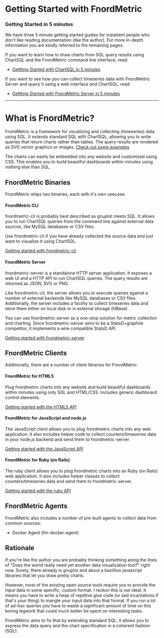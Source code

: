 Getting Started with FnordMetric
================================

### Getting Started in 5 minutes

We have three 5 minute getting started guides for impatient people who don't like
reading documentation (like the author). For more in-depth information you are
kindly referred to the remaining pages.

If you want to learn how to draw charts from SQL query results using ChartSQL and
the FnordMetric command line interface, read:

  + [Gettting Started with ChartSQL in 5 minutes](/documentation/getting_started/fnordmetric-cli)

If you want to see how you can collect timeseries data with FnordMetric Server
and query it using a web interface and ChartSQL, read:

  + [Gettting Started with FnordMetric Server in 5 minutes](/documentation/getting_started/fnordmetric-server)

---

What is FnordMetric?
====================

FnordMetric is a framework for visualizing and collecting (timeseries) data
using SQL. It extends standard SQL with ChartSQL, allowing you to write queries
that return charts rather than tables. The query results are rendered as SVG
vector graphics or images. [Check out some examples](/examples)

The charts can easily be embedded into any website and customized using CSS.
This enables you to build beautiful dashboards within minutes using nothing
else than SQL.

FnordMetric Binaries
--------------------

FnordMetric ships two binaries, each with it's own usecase:

#### FnordMetric CLI

fnordmetric-cli is probably best described as gnuplot meets SQL. It allows you
to run ChartSQL queries from the command line against external data sources,
like MySQL databases or CSV files.

Use fnordmetric-cli if you have already collected the source data and just
want to visualize it using ChartSQL.

[Getting started with fnordmetric-cli](/documentation/getting_started/fnordmetric-cli)
<br style="line-height:30px;"/>

#### FnordMetric Server

fnordmetric-server is a standalone HTTP server application. It exposes a web UI
and a HTTP API to run ChartSQL queries. The query results are returned as JSON,
SVG or PNG.

Like fnordmetric-cli, the server allows you to execute queries against a number
of external backends like MySQL databases or CSV files. Additionally, the server
includes a facility to collect timeseries data and store them either on local
disk or in external storage (HBase).

You can use fnordmetric-server as a one-stop solution for metric collection and
charting. Since fnordmetric-server aims to be a StatsD+graphite competitor, it
implements a wire compatible StatsD API.

[Getting started with fnordmetric-server](/documentation/getting_started/fnordmetric-server)



FnordMetric Clients
-------------------

Additionally, there are a number of client libraries for FnordMetric:


#### FnordMetric for HTML5

Plug fnordmetric charts into any website and build beautiful dashboards within
minutes using only SQL and HTML/CSS. Includes generic dashboard control elements.

[Getting started with the HTML5 API](/documentation/getting_started/fnordmetric-server)

#### FnordMetric for JavaScript and node.js

The JavaScript client allows you to plug fnordmetric charts into any web
application. It also includes helper code to collect counters/timeseries
data in your node.js backend and send them to fnordmetric-server.

[Getting started with the JavaScript API](/documentation/getting_started/fnordmetric-server)

#### FnordMetric for Ruby (on Rails)

The ruby client allows you to plug fnordmetric charts into an Ruby (on Rails)
web application. It also includes helper classes to collect counters/timeseries
data and send them to fnordmetric-server.

[Getting started with the ruby API](/documentation/getting_started/fnordmetric-server)


FnordMetric Agents
------------------

FnordMetric also includes a number of pre-built agents to collect data from common sources:

  + Docker Agent (fm-docker-agent)



Rationale
---------

If you're like the author you are probably thinking something along the lines of "Does
the world really need yet another data visualization tool?" right now. Surely,
there already is gnuplot and about a bazillion javascript libraries that let
you draw pretty charts.

However, most of the existing open source tools require you to provide the input
data in some specific, custom format. I reckon this is not ideal. It means you
have to write a heap of reptitive glue code (or sed incantations if that's your
thing) to mangle your input data into that format. If you run a lot of ad-hoc
queries you have to waste a significant amount of time on this boring legwork
that could much better be spent on interesting tasks.

FnordMetric aims to fix that by extending standard SQL; it allows you to express
the data query and the chart specification in a coherent fashion (SQL).
